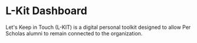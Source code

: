 # L-Kit Dashboard

Let's Keep in Touch (L-KIT) is a digital personal toolkit designed to allow Per Scholas alumni to remain connected to the organization.
